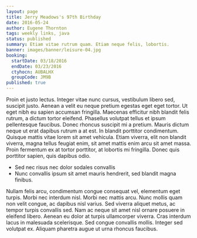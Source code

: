 ```yaml
---
layout: page
title: Jerry Meadows's 97th Birthday
date: 2016-05-24
author: Eugene Thornton
tags: weekly links, java
status: published
summary: Etiam vitae rutrum quam. Etiam neque felis, lobortis.
banner: images/banner/leisure-04.jpg
booking:
  startDate: 03/18/2016
  endDate: 03/23/2016
  ctyhocn: AUBALHX
  groupCode: JM9B
published: true
---
```

Proin et justo lectus. Integer vitae nunc cursus, vestibulum libero sed, suscipit justo. Aenean a velit eu neque pretium egestas eget eget tortor. Ut eget nibh eu sapien accumsan fringilla. Maecenas efficitur nibh blandit felis rutrum, a dictum tortor eleifend. Phasellus volutpat tellus et ipsum pellentesque faucibus. Donec rhoncus suscipit mi a pretium. Mauris dictum neque ut erat dapibus rutrum a at est. In blandit porttitor condimentum. Quisque mattis vitae lorem sit amet vehicula. Etiam viverra, elit non blandit viverra, magna tellus feugiat enim, sit amet mattis enim arcu sit amet massa. Proin fermentum ex at tortor porttitor, at lobortis mi fringilla. Donec quis porttitor sapien, quis dapibus odio.

* Sed nec risus nec dolor sodales convallis
* Nunc convallis ipsum sit amet mauris hendrerit, sed blandit magna finibus.

Nullam felis arcu, condimentum congue consequat vel, elementum eget turpis. Morbi nec interdum nisl. Morbi nec mattis arcu. Nunc mollis quam non velit congue, ac dapibus nisl varius. Sed viverra aliquet metus, ac tempor turpis convallis sed. Nam ac neque sit amet nisl ornare posuere in eleifend libero. Aenean eu dolor at turpis ullamcorper viverra. Cras interdum lacus in malesuada scelerisque. Sed congue convallis mollis. Integer sed volutpat ex. Aliquam pharetra augue ut urna rhoncus faucibus.
